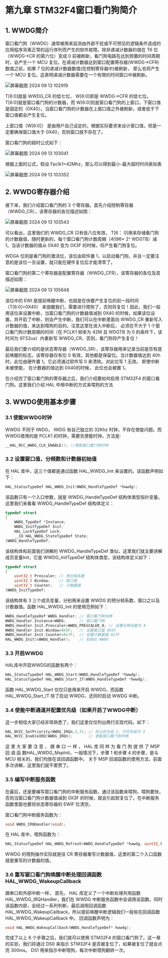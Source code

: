 # 第九章 STM32F4窗口看门狗简介

## 1. WWDG简介

窗口看门狗（WWDG）通常被用来监测由外部干扰或不可预见的逻辑条件造成的应用程序背离正常的运行序列而产生的软件故障。除非递减计数器的值在 T6 位（WWDG->CR 的第六位）变成 0 前被刷新，看门狗电路在达到预置的时间周期时，会产生一个 MCU 复位。在递减计数器达到窗口配置寄存器(WWDG->CFR)数值之前，如果 7 位的递减计数器数值(在控制寄存器中)被刷新， 那么也将产生一个 MCU 复位。这表明递减计数器需要在一个有限的时间窗口中被刷新。

![屏幕截图 2024 09 13 102919](https://img.picgo.net/2024/09/13/-2024-09-13-102919eea13b56c6c7e5f3.png)

T[6:0]就是 WWDG_CR 的低七位， W[6:0]即是 WWDG->CFR 的低七位。 T[6:0]就是窗口看门狗的计数器，而 W[6:0]则是窗口看门狗的上窗口，下窗口值是固定的（0X40）。当窗口看门狗的计数器在上窗口值之外被刷新，或者低于下窗口值都会产生复位。 

上窗口值（W[6:0]） 是由用户自己设定的，根据实际要求来设计窗口值，但是一定要确保窗口值大于 0X40，否则窗口就不存在了。

窗口看门狗的超时公式如下：

![屏幕截图 2024 09 13 103041](https://img.picgo.net/2024/09/13/-2024-09-13-1030415888dc722b5cd17f.png)

根据上面的公式，假设 Fpclk1=42Mhz，那么可以得到最小-最大超时时间表如表

![屏幕截图 2024 09 13 103352](https://img.picgo.net/2024/09/13/-2024-09-13-1033522d936c38fd96f0d7.png)

## 2. WWDG寄存器介绍

接下来，我们介绍窗口看门狗的 3 个寄存器。首先介绍控制寄存器（WWDG_CR），该寄存器的各位描述如图：

![屏幕截图 2024 09 13 103543](https://img.picgo.net/2024/09/13/-2024-09-13-103543eed3ad13072f1561.png)

可以看出，这里我们的 WWDG_CR 只有低八位有效， T[6： 0]用来存储看门狗的计数器值，随时更新的，每个窗口看门狗计数周期（4096× 2^ WDGTB）减 1。当该计数器的值从 0X40 变为 0X3F 的时候，将产生看门狗复位。

WDGA 位则是看门狗的激活位，该位由软件置 1，以启动看门狗，并且一定要注意的是该位一旦设置，就只能在硬件复位后才能清零了。

窗口看门狗的第二个寄存器是配置寄存器（WWDG_CFR），该寄存器的各位及其描述如图：

![屏幕截图 2024 09 13 105648](https://img.picgo.net/2024/09/13/-2024-09-13-1056488bc73e20ad059afe.png)

该位中的 EWI 是提前唤醒中断，也就是在快要产生复位的前一段时间（T[6:0]=0X40） 来提醒我们，需要进行喂狗了，否则将复位！因此，我们一般用该位来设置中断，当窗口看门狗的计数器值减到 0X40 的时候，如果该位设置，并开启了中断，则会产生中断，我们可以在中断里面向 WWDG_CR 重新写入计数器的值，来达到喂狗的目的。注意这里在进入中断后， 必须在不大于 1 个窗口看门狗计数周期的时间（在 PCLK1 频率为 42M 且 WDGTB 为 0 的条件下，该时间为 97.52us）内重新写 WWDG_CR，否则，看门狗将产生复位！

最后我们要介绍的是状态寄存器（WWDG_SR），该寄存器用来记录当前是否有提前唤醒的标志。该寄存器仅有位 0 有效，其他都是保留位。当计数器值达到 40h 时，此位由硬件置 1。它必须通过软件写 0 来清除。对此位写 1 无效。 即使中断未被使能， 在计数器的值达到 0X40的时候， 此位也会被置 1。

在介绍完了窗口看门狗的寄存器之后，我们介绍要如何启用 STM32F4 的窗口看门狗。这里我们介绍 HAL 中用中断的方式来喂狗的方法

## 3. WWDG使用基本步骤

### 3.1 使能WWDG时钟

WWDG 不同于 IWDG， IWDG 有自己独立的 32Khz 时钟，不存在使能问题。而 WWDG使用的是 PCLK1 的时钟，需要先使能时钟。方法是:

```c
__HAL_RCC_WWDG_CLK_ENABLE(); //使能窗口看门狗时钟
```

### 3.2 设置窗口值，分频数和计数器初始值

在 HAL 库中，这三个值都是通过函数 HAL_WWDG_Init 来设置的。该函数声明如下：

```c
HAL_StatusTypeDef HAL_WWDG_Init(WWDG_HandleTypeDef *hwwdg);
```

该函数只有一个入口参数，就是 WWDG_HandleTypeDef 结构体类型指针变量。这里我们来看看 WWDG_HandleTypeDef 结构体定义：

```c
typedef struct
{
    WWDG_TypeDef *Instance;
    WWDG_InitTypeDef Init;
    HAL_LockTypeDef Lock;
    __IO HAL_WWDG_StateTypeDef State;
}WWDG_HandleTypeDef;
```

该结构体和前面我们讲解的 WWDG_HandleTypeDef 类似，这里我们就主要讲解成员变量Init，它是 WWDG_InitTypeDef 结构体类型，该结构体定义如下：

```c
typedef struct
{
    uint32_t Prescaler; // 预分频系数
    uint32_t Window;    // 窗口值
    uint32_t Counter;   // 计数器值
}WWDG_InitTypeDef;
```

该结构体有 3 三个成员变量，分别用来设置 WWDG 的预分频系数，窗口之以及计数器值。函数 HAL_WWDG_Init 的使用范例如下：

```c
WWDG_HandleTypeDef WWDG_Handler; // 窗口看门狗句柄
WWDG_Handler.Instance=WWDG;      // 窗口看门狗
WWDG_Handler.Init.Prescaler=WWDG_PRESCALER_8; // 设置分频系数为 8
WWDG_Handler.Init.Window=0X5F;   // 设置窗口值 0X5F
WWDG_Handler.Init.Counter=0x7F;  // 设置计数器值 0x7F
HAL_WWDG_Init(&WWDG_Handler);    // 初始化 WWDG
```

### 3.3 开启WWDG

HAL库中开启WWDG的函数有两个：

```c
HAL_StatusTypeDef HAL_WWDG_Start(WWDG_HandleTypeDef *hwwdg);
HAL_StatusTypeDef HAL_WWDG_Start_IT(WWDG_HandleTypeDef *hwwdg);
```

函数 HAL_WWDG_Start 仅仅只是用来开启 WWDG，而函数 HAL_WWDG_Start_IT 除了启动 WWDG，还同时启动 WWDG 中断。

### 3.4 使能中断通道并配置优先级（如果开启了WWDG中断）

这一步相信大家已经非常熟悉了，我们这里仅仅列出两行实现代码，如下：

```c
HAL_NVIC_SetPriority(WWDG_IRQn,2,3); // 抢占优先级 2，子优先级为 3
HAL_NVIC_EnableIRQ(WWDG_IRQn);       // 使能窗口看门狗中断
```

这 里 大 家 要 注 意 ， 跟 串 口 一 样 ， HAL 库 同 样 为 看 门 狗 提 供 了 MSP 回 调 函 数HAL_WWDG_MspInit，一般情况下，步骤 1 和步骤 4 的步骤，是与 MCU 相关的，我们均放在该回调函数中。 关于 MSP 回调函数的使用方法，前面多次讲解，这里我们就不累赘了。

### 3.5 编写中断服务函数

在最后，还是要编写窗口看门狗的中断服务函数，通过该函数来喂狗，喂狗要快，否则当窗口看门狗计数器值减到 0X3F 的时候，就会引起软复位了。在中断服务函数里面也要将状态寄存器的 EWIF 位清空。

窗口看门狗中断服务函数为：

```c
void WWDG_IRQHandler(void);
```

在 HAL 库中，喂狗函数为：

```c
HAL_StatusTypeDef HAL_WWDG_Refresh(WWDG_HandleTypeDef *hwwdg, uint32_t cnt);
```

WWDG 的喂狗操作实际就是往 CR 寄存器重写计数器值，这里的第二个入口函数就是重写的计数器的值。

### 3.6 重写窗口看门狗唤醒中断处理回调函数HAL_WWDG_WakeupCallback

跟串口和外部中断一样， 首先， HAL 库定义了一个中断处理共用函数HAL_WWDG_IRQHandler，我们在 WWDG 中断服务函数中会调用该函数。同时该函数内部，会经过一系列判断，最后调用回调函数 HAL_WWDG_WakeupCallback，所以提前唤醒中断逻辑我们一般些在回调函数 HAL_WWDG_WakeupCallback 中。 回调函数声明为：

```c
void HAL_WWDG_WakeupCallback(WWDG_HandleTypeDef* hwwdg);
```

完成了以上 6 个步骤之后，我们就可以使用 STM32F4 的窗口看门狗了。这一章的实验，我们将通过 DS0 来指示 STM32F4 是否被复位了，如果被复位了就会点亮 300ms。 DS1 用来指示中断喂狗，每次中断喂狗翻转一次。
